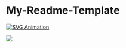 # My-Readme-Template

[![SVG Animation](https://ldelbel.github.io/My-Readme-Template/)](https://ldelbel.github.io/My-Readme-Template/)

<img src=https://ldelbel.github.io/My-Readme-Template/>
